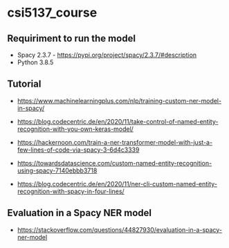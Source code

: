 # csi5137_course

## Requiriment to run the model
* Spacy 2.3.7  - https://pypi.org/project/spacy/2.3.7/#description
* Python 3.8.5 

## Tutorial
* https://www.machinelearningplus.com/nlp/training-custom-ner-model-in-spacy/

* https://blog.codecentric.de/en/2020/11/take-control-of-named-entity-recognition-with-you-own-keras-model/

* https://hackernoon.com/train-a-ner-transformer-model-with-just-a-few-lines-of-code-via-spacy-3-6d4c3339

* https://towardsdatascience.com/custom-named-entity-recognition-using-spacy-7140ebbb3718

* https://blog.codecentric.de/en/2020/11/ner-cli-custom-named-entity-recognition-with-spacy-in-four-lines/

## Evaluation in a Spacy NER model
* https://stackoverflow.com/questions/44827930/evaluation-in-a-spacy-ner-model

